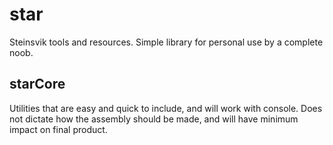 # star
Steinsvik tools and resources.
Simple library for personal use by a complete noob.

## starCore
Utilities that are easy and quick to include, and will work with console. Does not dictate how the assembly should be made, and will have minimum impact on final product.




